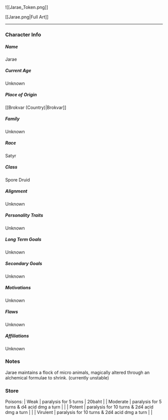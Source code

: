 ![[Jarae_Token.png]]

[[Jarae.png|Full Art]]

---
### Character Info

##### Name 
Jarae

##### Current Age
Unknown

##### Place of Origin
[[Brokvar (Country)|Brokvar]]
##### Family
Unknown

##### Race
Satyr

##### Class
Spore Druid

##### Alignment
Unknown

##### Personality Traits
Unknown

##### Long Term Goals
Unknown

##### Secondary Goals
Unknown

##### Motivations
Unknown

##### Flaws
Unknown

##### Affiliations
Unknown

### Notes

Jarae maintains a flock of micro animals, magically altered through an alchemical formulae to shrink. (currently unstable)

### Store
Poisons: 
| Weak | paralysis for 5 turns | 20baht |
| Moderate | paralysis for 5 turns & d4 acid dmg a turn | |
| Potent | paralysis for 10 turns & 2d4 acid dmg a turn | |
| Virulent | paralysis for 10 turns & 2d4 acid dmg a turn | |